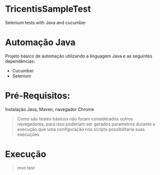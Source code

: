 # TricentisSampleTest
Selenium tests with Java and cucumber

# Automação Java

Projeto básico de automação utilizando a linguagem Java e as seguintes dependências:

  - Cucumber
  - Selenium

# Pré-Requisitos:

Instalação Java, Maven, navegador Chrome 
> Como são testes básicos não foram considerados outros navegadores, para isso poderiam ser gerados parametros durante a execução que uma configuração nos scripts possibilitaria suas execuções

# Execução
> mvn test